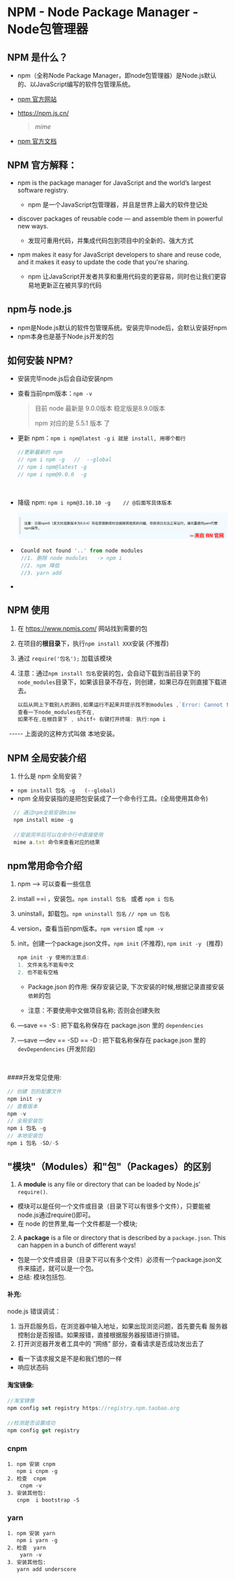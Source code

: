 

# NPM - Node Package Manager - Node包管理器

## NPM 是什么？

- npm（全称Node Package Manager，即node包管理器）是Node.js默认的、以JavaScript编写的软件包管理系统。

- [npm 官方网站 ](https://www.npmjs.com/)   

- https://npm.js.cn/

  >  *mime*

- [npm 官方文档](https://docs.npmjs.com/)


## NPM 官方解释：

- npm is the package manager for JavaScript and the world’s largest software registry.
  - npm 是一个JavaScript包管理器，并且是世界上最大的软件登记处
- discover packages of reusable code — and assemble them in powerful new ways.
  - 发现可重用代码，并集成代码包到项目中的全新的、强大方式


- npm makes it easy for JavaScript developers to share and reuse code, and it makes it easy to update the code that you're sharing.
  - npm 让JavaScript开发者共享和重用代码变的更容易，同时也让我们更容易地更新正在被共享的代码



## npm与 node.js

- npm是Node.js默认的软件包管理系统。安装完毕node后，会默认安装好npm
- npm本身也是基于Node.js开发的包



## 如何安装 NPM?

- 安装完毕node.js后会自动安装npm

- 查看当前npm版本：`npm -v `   

  > 目前 node 最新是 9.0.0版本  稳定版是8.9.0版本 
  >
  > npm 对应的是  5.5.1 版本 了

- 更新 npm：`npm i npm@latest -g`       `i 就是 install, 用哪个都行`

  ```js
  //更新最新的 npm 
  // npm i npm -g   //  --global
  // npm i npm@latest -g 
  // npm i npm@9.0.0  -g
  ```

  ​

- 降级 npm:  `npm i npm@3.10.10 -g    // @后面写具体版本`    

  ![](imgs/npm新版本的问题.png)

- ```js
   Counld not found '..' from node modules 
   //1. 删除 node modules   -> npm i 
   //2. npm 降低
   //3. yarn add 
  ```

- ​

## NPM 使用

1. 在 https://www.npmjs.com/ 网站找到需要的包

2. 在项目的**根目录**下，执行`npm install XXX`安装 (不推荐)

3. 通过 `require('包名');` 加载该模块

4. 注意：通过`npm install 包名`安装的包，会自动下载到当前目录下的`node_modules`目录下，如果该目录不存在，则创建，如果已存在则直接下载进去。

   ```js
   以后从网上下载别人的源码,如果运行不起来并提示找不到modules ,`Error: Cannot find module 'mime'...`
   查看一下node_modules在不在,
   如果不在,在根目录下 , shitf+ 右键打开终端: 执行:npm i
   ```

​     ----- 上面说的这种方式叫做 本地安装。



## NPM 全局安装介绍

1. 什么是 npm 全局安装？

- `npm install 包名 -g   (--global)`  
-  npm 全局安装指的是把包安装成了一个命令行工具。(全局使用其命令)

```javascript
  // 通过npm全局安装mime
  npm install mime -g

  //安装完毕后可以在命令行中直接使用
  mime a.txt 命令来查看对应的结果
```



## npm常用命令介绍

1. npm —> 可以查看一些信息 

2. install ==i ，安装包。`npm install 包名 `  或者  `npm i 包名`

3. uninstall，卸载包。`npm uninstall 包名`   `// npm un 包名`

4. version，查看当前npm版本。`npm version` 或 `npm -v`

5. init，创建一个package.json文件。`npm init`  (不推荐),   `npm init -y ` (推荐)

   ```js
   npm init -y 使用的注意点:
   1. 文件夹名不能有中文
   2. 也不能有空格
   ```

   - Package.json 的作用:  保存安装记录, 下次安装的时候,根据记录直接安装`依赖`的包


   - 注意：不要使用中文做项目名称; 否则会创建失败

6. —save == -S  :  把下载名称保存在 package.json 里的 `dependencies`

7. —save —dev  == -SD  == -D :  把下载名称保存在 package.json 里的 `devDependencies`   (开发阶段)

   ​

####开发常见使用:

```js
// 创建 包的配置文件
npm init -y
// 查看版本
npm -v
// 全局安装包
npm i 包名 -g
// 本地安装包
npm i 包名 -SD/-S
```



## "模块"（Modules）和"包"（Packages）的区别

1. A **module** is any file or directory that can be loaded by Node.js' `require()`. 

- 模块可以是任何一个文件或目录（目录下可以有很多个文件），只要能被node.js通过require()即可。
- 在 node 的世界里,每一个文件都是一个模块;

2. A **package** is a file or directory that is described by a `package.json`. This can happen in a bunch of different ways!

- 包是一个文件或目录（目录下可以有多个文件）必须有一个package.json文件来描述，就可以是一个包。
- 总结: 模块包括包.



#### 补充: 

node.js 错误调试：

1. 当开启服务后，在浏览器中输入地址，如果出现浏览问题，首先要先看 服务器控制台是否报错。如果报错，直接根据服务器报错进行排错。
2. 打开浏览器开发者工具中的 “网络” 部分，查看请求是否成功发出去了

- 看一下请求报文是不是和我们想的一样
- 响应状态码




#### 淘宝镜像:

```js
//淘宝镜像
npm config set registry https://registry.npm.taobao.org

//检测是否设置成功
npm config get registry
```



### cnpm

```
1. npm 安装 cnpm  
   npm i cnpm -g
2. 检查  cnpm   
    cnpm -v
3. 安装其他包:
   cnpm  i bootstrap -S
```



### yarn

```
1. npm 安装 yarn  
   npm i yarn -g
2. 检查  yarn   
    yarn -v
3. 安装其他包:
   yarn add underscore 
```








